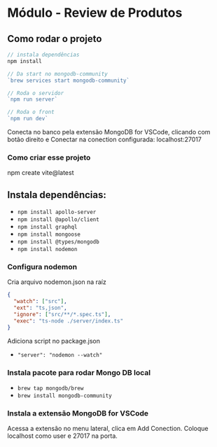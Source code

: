 # Módulo - Review de Produtos

## Como rodar o projeto

```js
// instala dependências
npm install

// Da start no mongodb-community
`brew services start mongodb-community`

// Roda o servidor
`npm run server`

// Roda o front
`npm run dev`

```
Conecta no banco pela extensão MongoDB for VSCode, clicando com botão direito e Conectar na conection configurada: localhost:27017

### Como criar esse projeto

npm create vite@latest

## Instala dependências:

- `npm install apollo-server`
- `npm install @apollo/client`
- `npm install graphql`
- `npm install mongoose`
- `npm install @types/mongodb`
- `npm install nodemon`

### Configura nodemon

Cria arquivo nodemon.json na raíz

```json
{
  "watch": ["src"],
  "ext": "ts,json",
  "ignore": ["src/**/*.spec.ts"],
  "exec": "ts-node ./server/index.ts"
}
```
Adiciona script no package.json

- `"server": "nodemon --watch"`

### Instala pacote para rodar Mongo DB local

- `brew tap mongodb/brew`
- `brew install mongodb-community`

### Instala a extensão MongoDB for VSCode

Acessa a extensão no menu lateral, clica em Add Conection.
Coloque localhost como user e 27017 na porta.